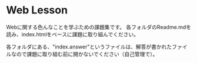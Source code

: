 # Web Lesson

Webに関する色んなことを学ぶための課題集です。
各フォルダのReadme.mdを読み、index.htmlをベースに課題に取り組んでください。

各フォルダにある、"index.answer"というファイルは、解答が書かれたファイルなので課題に取り組む前に開かないでください（自己管理で）。